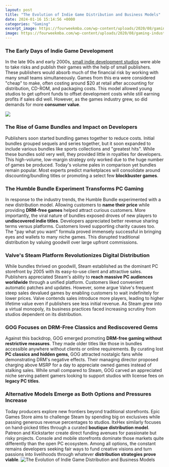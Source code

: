```yaml
---
layout: post
title: "The Evolution of Indie Game Distribution and Business Models"
date: 2024-01-16 15:14:56 +0000
categories: "Gaming"
excerpt_image: https://fourweekmba.com/wp-content/uploads/2020/08/gaming-industry.png?is-pending-load=1
image: https://fourweekmba.com/wp-content/uploads/2020/08/gaming-industry.png?is-pending-load=1
---
```


### The Early Days of Indie Game Development 
In the late 90s and early 2000s, [small indie development studios](https://store.fi.io.vn/chihuahua-xmas-light-gift-for-chihuahua-lover-dog-lover-gift-idea4424-t-shirt) were able to take risks and publish their games with the help of small publishers. These publishers would absorb much of the financial risk by working with many small teams simultaneously. Games from this era were considered "cheap" to make, often costing around $20 at retail after accounting for distribution, CD-ROM, and packaging costs. This model allowed young studios to get upfront funds to offset development costs while still earning profits if sales did well. However, as the games industry grew, so did demands for more **consumer value**.

![](https://www.mnvart.com/wp-content/uploads/2021/07/The-Evolution-of-Indie-Game-Development_.png)
### The Rise of Game Bundles and Impact on Developers
Publishers soon started bundling games together to reduce costs. Initial bundles grouped sequels and series together, but it soon expanded to include various bundles like sports collections and "greatest hits". While these bundles sold very well, they provided little in royalties for developers. This high-volume, low-margin strategy only worked due to the huge number of games be produced. Today's volume pales in comparison yet bundles remain popular. Most experts predict marketplaces will consolidate around discounting/bundling titles or promoting a select few **blockbuster games**.
### The Humble Bundle Experiment Transforms PC Gaming  
In response to the industry trends, the Humble Bundle experimented with a new distribution model. Allowing customers to **name their price** while providing **DRM-free games** helped attract curious customers. More importantly, the viral nature of bundles exposed droves of new players to **undiscovered indie titles**. Developers appreciated better revenue sharing terms versus platforms. Customers loved supporting charity causes too. The "pay what you want" formula proved immensely successful in bringing eyes and wallets to many niche games. This disrupted traditional distribution by valuing goodwill over large upfront commissions.
### Valve's Steam Platform Revolutionizes Digital Distribution
While bundles thrived on goodwill, Steam established as the dominant PC storefront by 2005 with its easy-to-use client and attractive sales. Publishers appreciated Steam's ability to **reach massive PC audiences worldwide** through a unified platform. Customers liked convenient automatic patches and updates. However, some argue Valve's frequent steep sales devalued games by enabling customers to wait indefinitely for lower prices. Valve contends sales introduce more players, leading to higher lifetime value even if publishers see less initial revenue. As Steam grew into a virtual monopoly, its business practices faced increasing scrutiny from studios dependent on its distribution. 
### GOG Focuses on DRM-Free Classics and Rediscovered Gems
Against this backdrop, GOG emerged promoting **DRM-free gaming without restrictive measures**. They made older titles like those in bundles accessible anywhere without clients or online requirements. By curating lost **PC classics and hidden gems**, GOG attracted nostalgic fans while demonstrating DRM's negative effects. Their managing director proposed charging above MSRP for a day to appreciate owned games instead of stalking sales. While small compared to Steam, GOG carved an appreciated niche serving patient gamers looking to support studios with license fees on **legacy PC titles**.
### Alternative Models Emerge as Both Options and Pressures Increase
Today producers explore new frontiers beyond traditional storefronts. Epic Games Store aims to challenge Steam by spending big on exclusives while passing generous revenue percentages to studios. ItxHex similarly focuses on hand-picked titles through a curated **boutique distribution model**. Patreon and Kickstarter create direct funding avenues for passionate but risky projects. Console and mobile storefronts dominate those markets quite differently than the open PC ecosystem. Among all options, the constant remains developers seeking fair ways to fund creative visions and turn passions into livelihoods through whatever **distribution strategies prove viable**.
![The Evolution of Indie Game Distribution and Business Models](https://fourweekmba.com/wp-content/uploads/2020/08/gaming-industry.png?is-pending-load=1)
